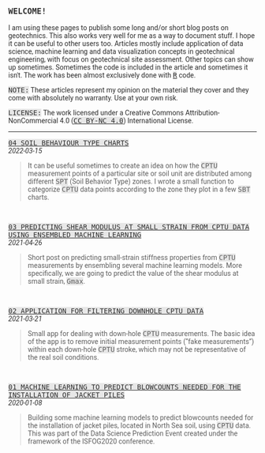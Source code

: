 <head>

<link href="https://fonts.googleapis.com/css2?family=Roboto&display=swap" rel="stylesheet">

<body style="color:#2F2F2F;font-family: 'Roboto', sans-serif; font-size: 14px;">

<p style="font-family:monospace;font-size:16px;font-weight:900;">WELCOME!</p>

<p></p>

<p>I am using these pages to publish some long and/or short blog posts on geotechnics. This also works very well for me as a way to document stuff. I hope it can be useful to other users too. Articles mostly include application of data science, machine learning and data visualization concepts in geotechnical engineering, with focus on geotechnical site assessment. Other topics can show up sometimes. Sometimes the code is included in the article and sometimes it isn't. The work has been almost exclusively done with <a style="color: #2F2F2F;font-family:monospace;background-color:#E7E7E7;" href="https://www.r-project.org/" target="_blank">R</a> code.</p>

<p><span style="font-family:monospace;background-color:#E7E7E7">NOTE:</span> These articles represent my opinion on the material they cover and they come with absolutely no warranty. Use at your own risk.</p>

<p><span style="font-family: monospace; font-weight: normal; background-color: #E7E7E7">LICENSE:</span> The work licensed under a Creative Commons Attribution-NonCommercial 4.0 (<a style="color:#2F2F2F; text-transform: uppercase;" href="https://creativecommons.org/licenses/by-nc/4.0/" target="_blank"><span style="font-family: monospace; background-color: #E7E7E7">CC BY-NC 4.0</span></a>) International License.</p>

<hr>

<p style="font-weight: normal;"><a style="color:#2F2F2F; text-transform: uppercase;" href="https://erdirstats.github.io/04-sbt-charts.html" target="_blank"><span style="font-family: monospace; background-color: #E7E7E7">04 SOIL BEHAVIOUR TYPE CHARTS</span></a><br><span style="font-style: italic; font-weight: normal;">2022-03-15</span></p> 
<blockquote style="font-style: normal;">It can be useful sometimes to create an idea on how the <span style="font-family:monospace;background-color:#E7E7E7">CPTU</span> measurement points of a particular site or soil unit are distributed among different <span style="font-family:monospace;background-color:#E7E7E7">SPT</span> (Soil Behavior Type) zones. I wrote a small function to categorize <span style="font-family:monospace;background-color:#E7E7E7">CPTU</span> data points according to the zone they plot in a few <span style="font-family:monospace;background-color:#E7E7E7">SBT</span> charts.</blockquote>

<br>

<p style="font-weight: normal;"><a style="color:#2F2F2F; text-transform: uppercase;" href="https://erdirstats.github.io/03-small-strain-stiffness.html" target="_blank"><span style="font-family: monospace; background-color: #E7E7E7">03 Predicting shear modulus at small strain from CPTU data using ensembled machine learning</span></a><br><span style="font-style: italic; font-weight: normal;">2021-04-26</span></p> 
<blockquote style="font-style: normal;">Short post on predicting small-strain stiffness properties from <span style="font-family: monospace; background-color: #E7E7E7">CPTU</span> measurements by ensembling several machine learning models. More specifically, we are going to predict the value of the shear modulus at small strain, <span style="font-family:monospace;background-color:#E7E7E7">Gmax</span>.</blockquote>

<br>
  
<p style="font-weight: normal;"><a style="color:#2F2F2F; text-transform: uppercase;" href="https://erdirstats.github.io/02-cptu-downhole.html" target="_blank"><span style="font-family: monospace; background-color: #E7E7E7">02 APPLICATION FOR FILTERING DOWNHOLE CPTU DATA</span></a><br><span style="font-style: italic; font-weight: normal;">2021-03-21</span></p>
<blockquote style="font-style: normal;">Small app for dealing with down-hole <span style="font-family: monospace; background-color: #E7E7E7">CPTU</span> measurements. The basic idea of the app is to remove initial measurement points (“fake measurements”) within each down-hole <span style="font-family: monospace; background-color: #E7E7E7">CPTU</span> stroke, which may not be representative of the real soil conditions.</blockquote>

<br>

<p style="font-weight: normal;"><a style="color:#2F2F2F; text-transform: uppercase;" href="https://erdirstats.github.io/01-pile-driveability-isfog.html" target="_blank"><span style="font-family: monospace; background-color: #E7E7E7">01 Machine learning to predict blowcounts needed for the installation of jacket piles</span></a><br><span style="font-style: italic; font-weight: normal;">2020-01-08</span></p> 
<blockquote style="font-style: normal;">Building some machine learning models to predict blowcounts needed for the installation of jacket piles, located in North Sea soil, using <span style="font-family: monospace; background-color: #E7E7E7">CPTU</span> data. This was part of the Data Science Prediction Event created under the framework of the ISFOG2020 conference.</blockquote>

</body>

</head>
